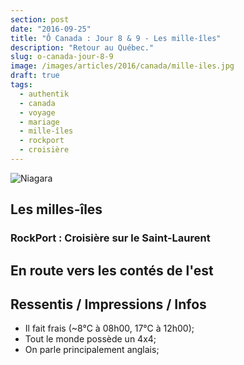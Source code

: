 ```yaml
---
section: post
date: "2016-09-25"
title: "Ô Canada : Jour 8 & 9 - Les mille-îles"
description: "Retour au Québec."
slug: o-canada-jour-8-9
image: /images/articles/2016/canada/mille-iles.jpg
draft: true
tags:
  - authentik
  - canada
  - voyage
  - mariage
  - mille-îles
  - rockport
  - croisière
---
```


![Niagara](/images/articles/2016/canada/mille-iles.jpg)

## Les milles-îles

### RockPort : Croisière sur le Saint-Laurent

## En route vers les contés de l'est

## Ressentis / Impressions / Infos

  * Il fait frais (~8°C à 08h00, 17°C à 12h00);
  * Tout le monde possède un 4x4;
  * On parle principalement anglais;
